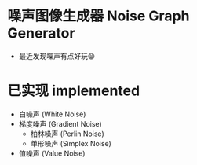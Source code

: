 # 噪声图像生成器 Noise Graph Generator
- 最近发现噪声有点好玩😁

# 已实现 implemented
- 白噪声 (White Noise)
- 梯度噪声 (Gradient Noise)
  - 柏林噪声 (Perlin Noise)
  - 单形噪声 (Simplex Noise)
- 值噪声 (Value Noise)

